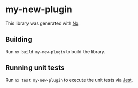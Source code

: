 # my-new-plugin

This library was generated with [Nx](https://nx.dev).

## Building

Run `nx build my-new-plugin` to build the library.

## Running unit tests

Run `nx test my-new-plugin` to execute the unit tests via [Jest](https://jestjs.io).
